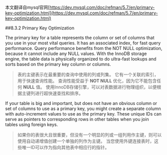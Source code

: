 本文翻译自mysql官网[https://dev.mysql.com/doc/refman/5.7/en/primary-key-optimization.html](https://dev.mysql.com/doc/refman/5.7/en/primary-key-optimization.html)

##8.3.2 Primary Key Optimization

The primary key for a table represents the column or set of columns that 
you use in your most vital queries. It has an associated index, 
for fast query performance. Query performance benefits from the NOT NULL 
optimization, because it cannot include any NULL values. With the InnoDB 
storage engine, the table data is physically organized to do ultra-fast 
lookups and sorts based on the primary key column or columns.
> 表的主键表示在最重要的查询中使用的列或列集。
> 它有一个关联的索引，用于快速查询性能。
> 查询性能受益于 **NOT NULL** 优化，因为它不能包含任何 **NULL** 值。
> 使用InnoDB存储引擎，可以对表数据进行物理组织，以便根据主键列进行超快速查找和排序。

If your table is big and important, but does not have an obvious column 
or set of columns to use as a primary key, you might create a separate 
column with auto-increment values to use as the primary key. 
These unique IDs can serve as pointers to corresponding rows in other 
tables when you join tables using foreign keys.
> 如果你的表很大且很重要，但没有一个明显的列或一组列用作主键，则可以使用自动递增值创建一个单独的列作为主键。
> 当您使用外键连接表时，这些唯一ID可以作为指向其他表中相应行的指针。